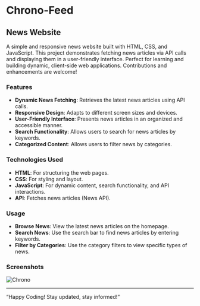 # Chrono-Feed
## News Website
A simple and responsive news website built with HTML, CSS, and JavaScript. This project demonstrates fetching news articles via API calls and displaying them in a user-friendly interface. Perfect for learning and building dynamic, client-side web applications. Contributions and enhancements are welcome!

### Features

- **Dynamic News Fetching**: Retrieves the latest news articles using API calls.
- **Responsive Design**: Adapts to different screen sizes and devices.
- **User-Friendly Interface**: Presents news articles in an organized and accessible manner.
- **Search Functionality**: Allows users to search for news articles by keywords.
- **Categorized Content**: Allows users to filter news by categories.

### Technologies Used

- **HTML**: For structuring the web pages.
- **CSS**: For styling and layout.
- **JavaScript**: For dynamic content, search functionality, and API interactions.
- **API**: Fetches news articles (News API).

### Usage

- **Browse News**: View the latest news articles on the homepage.
- **Search News**: Use the search bar to find news articles by entering keywords.
- **Filter by Categories**: Use the category filters to view specific types of news.

### Screenshots

![Chrono](https://github.com/user-attachments/assets/33a8571f-d7ea-47bd-8d3a-55253b51bd6f)

---

“Happy Coding! Stay updated, stay informed!”
